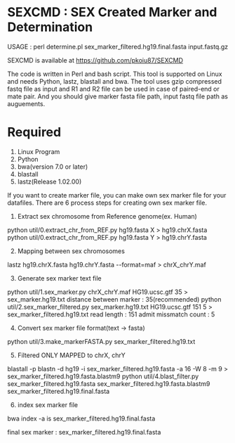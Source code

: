 # SEXCMD : SEX Created Marker and Determination

USAGE : perl determine.pl sex_marker_filtered.hg19.final.fasta input.fastq.gz

SEXCMD is available at https://github.com/pkoiu87/SEXCMD

The code is written in Perl and bash script.
This tool is supported on Linux and needs Python, lastz, blastall and bwa.
The tool uses gzip compressed fastq file as input and R1 and R2 file can be used in case of paired-end or mate pair.
And you should give marker fasta file path, input fastq file path as auguements.

# Required

1. Linux Program
2. Python
3. bwa(version 7.0 or later)
4. blastall
5. lastz(Release 1.02.00)



If you want to create marker file, you can make own sex marker file for your datafiles.
There are 6 process steps for creating own sex marker file.

1. Extract sex chromosome from Reference genome(ex. Human)

python util/0.extract_chr_from_REF.py hg19.fasta X > hg19.chrX.fasta
python util/0.extract_chr_from_REF.py hg19.fasta Y > hg19.chrY.fasta

2. Mapping between sex chromosomes

lastz hg19.chrX.fasta hg19.chrY.fasta --format=maf > chrX_chrY.maf

3. Generate sex marker text file

python util/1.sex_marker.py chrX_chrY.maf HG19.ucsc.gtf 35 > sex_marker.hg19.txt
  distance between marker : 35(recommended)
python util/2.sex_marker_filtered.py sex_marker.hg19.txt HG19.ucsc.gtf 151 5 > sex_marker_filtered.hg19.txt
  read length : 151
  admit missmatch count : 5

4. Convert sex marker file format(text -> fasta)

python util/3.make_markerFASTA.py sex_marker_filtered.hg19.txt

5. Filtered ONLY MAPPED to chrX, chrY

blastall -p blastn -d hg19 -i sex_marker_filtered.hg19.fasta -a 16 -W 8 -m 9 > sex_marker_filtered.hg19.fasta.blastm9
python util/4.blast_filter.py sex_marker_filtered.hg19.fasta sex_marker_filtered.hg19.fasta.blastm9 sex_marker_filtered.hg19.final.fasta

6. index sex marker file

bwa index -a is sex_marker_filtered.hg19.final.fasta


final sex marker : sex_marker_filtered.hg19.final.fasta
